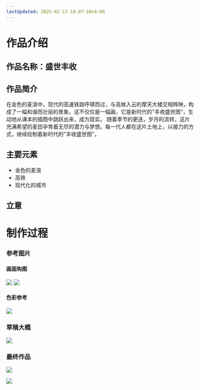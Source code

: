 ```yaml
---
lastUpdated: 2025-02-13 18:07:18+8:00
---
```

# 作品介绍

## 作品名称：盛世丰收

## 作品简介

在金色的麦浪中，现代的高速铁路呼啸而过，与高耸入云的摩天大楼交相辉映，构成了一幅和谐而壮丽的景象。这不仅仅是一幅画，它是新时代的"丰收盛世图"，生动地从课本的插图中跳跃出来，成为现实。
随着季节的更迭，岁月的流转，这片充满希望的麦田孕育着无尽的潜力与梦想。每一代人都在这片土地上，以接力的方式，继续绘制着新时代的"丰收盛世图"。

## 主要元素

- 金色的麦浪
- 高铁
- 现代化的城市

## 立意

# 制作过程

### 参考图片

#### 画面构图
![](https://krseoul.imgtbl.com/i/2024/06/10/6666812de37f0.jpg#id=j5U7q&originalType=binary&ratio=1&rotation=0&showTitle=false&status=done&style=none&title=)
![](https://krseoul.imgtbl.com/i/2024/06/10/6666812de37f0.jpg#id=y7XqT&originalType=binary&ratio=1&rotation=0&showTitle=false&status=done&style=none&title=)

#### 色彩参考

![](https://krseoul.imgtbl.com/i/2024/06/10/666681316c954.jpg#id=mm5Xv&originalType=binary&ratio=1&rotation=0&showTitle=false&status=done&style=none&title=)

### 草稿大概

![](https://krseoul.imgtbl.com/i/2024/06/10/66668388ccb18.png#id=NjY2u&originalType=binary&ratio=1&rotation=0&showTitle=false&status=done&style=none&title=)

### 最终作品

![](https://krseoul.imgtbl.com/i/2024/06/10/6666805a0e480.jpg#id=AE3cw&originHeight=2480&originWidth=3508&originalType=binary&ratio=1&rotation=0&showTitle=false&status=done&style=none&title=)

![](http://agiantii-oss-local.oss-cn-hangzhou.aliyuncs.com/anote/ablog-1739434425-3750.gif)

